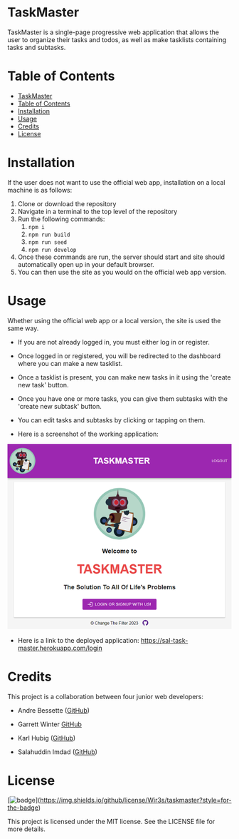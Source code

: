 # TaskMaster

TaskMaster is a single-page progressive web application that allows the user to organize their tasks and todos, as well as  make tasklists containing tasks and subtasks.

# Table of Contents

- [TaskMaster](#taskmaster)
- [Table of Contents](#table-of-contents)
- [Installation](#installation)
- [Usage](#usage)
- [Credits](#credits)
- [License](#license)


# Installation

If the user does not want to use the official web app, installation on a local machine is as follows:
1. Clone or download the repository
2. Navigate in a terminal to the top level of the repository
3. Run the following commands:
   1. `npm i`
   2. `npm run build`
   3. `npm run seed`
   4. `npm run develop`
4. Once these commands are run, the server should start and site should automatically open up in your default browser.
5. You can then use the site as you would on the official web app version.

# Usage

Whether using the official web app or a local version, the site is used the same way.

- If you are not already logged in, you must either log in or register.

- Once logged in or registered, you will be redirected to the dashboard where you can make a new tasklist.

- Once a tasklist is present, you can make new tasks in it using the 'create new task' button.

- Once you have one or more tasks, you can give them subtasks with the 'create new subtask' button.

- You can edit tasks and subtasks by clicking or tapping on them.

- Here is a screenshot of the working application:

![TaskMaster](./client/public/assets/images/TaskMaster-Homepage.png)

- Here is a link to the deployed application: https://sal-task-master.herokuapp.com/login

# Credits

This project is a collaboration between four junior web developers:

- Andre Bessette ([GitHub](https://github.com/Wir3s))

- Garrett Winter [GitHub](https://github.com/garrettWinter)

- Karl Hubig ([GitHub](https://github.com/karlnh))

- Salahuddin Imdad ([GitHub](https://github.com/Sal8298))


# License

[![[badge](https://mit-license.org/)](https://img.shields.io/badge/license-MIT-green)](https://img.shields.io/github/license/Wir3s/taskmaster?style=for-the-badge)

This project is licensed under the MIT license. See the LICENSE file for more details.